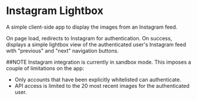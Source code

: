 # Instagram Lightbox
A simple client-side app to display the images from an Instagram feed.

On page load, redirects to Instagram for authentication. On success, displays a simple lightbox view of the authenticated user's Instagram feed with "previous" and "next" navigation buttons.

##NOTE
Instagram integration is currently in sandbox mode. This imposes a couple of limitations on the app:
- Only accounts that have been explicitly whitelisted can authenticate.
- API access is limited to the 20 most recent images for the authenticated user.
